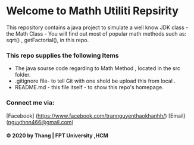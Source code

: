 # Welcome to Mathh Utiliti Repsirity
This repository contains a java project to simulate a well know JDK class - the Math Class - You will find out most of popular math methods such as: sqrt() , getFactorial(), in this repo.

### This repo supplies the following Items
* The java sourse code regarding to Math Method , located in the src folder.
* .gitignore file- to tell Git with one shold be upload this from local .
* README.md - this file itself - to show this repo's homepage.

### Connect me via:
[Facebook] (https://www.facebook.com/trannguyenthaokhanhh/)
[Email}(nguythnn466@gmail.com)

#### © 2020 by Thang | FPT University ,HCM